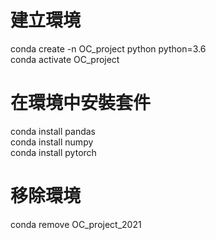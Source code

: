# 建立環境
conda create -n OC_project python python=3.6  
conda activate OC_project  
# 在環境中安裝套件  
conda install pandas  
conda install numpy  
conda install pytorch  

# 移除環境  
conda remove OC_project_2021
